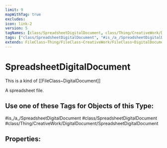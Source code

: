 ```yaml
---
limit: 9
mapWithTag: true
excludes:
icon: link-2
version: 5
tagNames: [class/SpreadsheetDigitalDocument, class/Thing/CreativeWork/DigitalDocument/SpreadsheetDigitalDocument, schema-org/SpreadsheetDigitalDocument]
tags: ["class/SpreadsheetDigitalDocument", "#is_/a_/SpreadsheetDigitalDocument", "class/Thing/CreativeWork/DigitalDocument/SpreadsheetDigitalDocument"]
extends: FileClass~Thing/FileClass~CreativeWork/FileClass~DigitalDocument
---
```


# SpreadsheetDigitalDocument
This is a kind of [[FileClass~DigitalDocument]]

A spreadsheet file.


## Use one of these Tags for Objects of this Type:

#is_/a_/SpreadsheetDigitalDocument
#class/SpreadsheetDigitalDocument
#class/Thing/CreativeWork/DigitalDocument/SpreadsheetDigitalDocument

## Properties:


